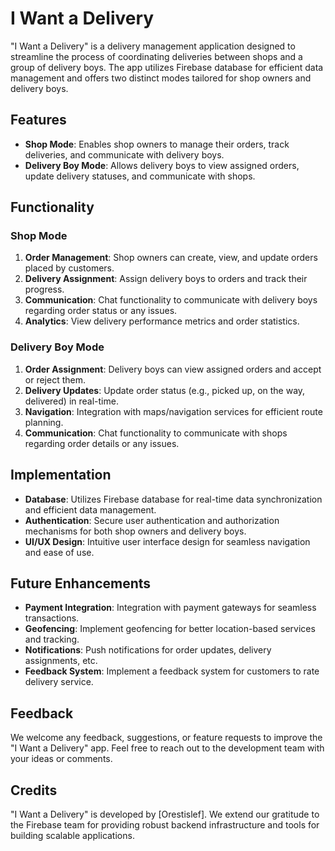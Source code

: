 # I Want a Delivery

"I Want a Delivery" is a delivery management application designed to streamline the process of coordinating deliveries between shops and a group of delivery boys. The app utilizes Firebase database for efficient data management and offers two distinct modes tailored for shop owners and delivery boys.

## Features

- **Shop Mode**: Enables shop owners to manage their orders, track deliveries, and communicate with delivery boys.
- **Delivery Boy Mode**: Allows delivery boys to view assigned orders, update delivery statuses, and communicate with shops.

## Functionality

### Shop Mode

1. **Order Management**: Shop owners can create, view, and update orders placed by customers.
2. **Delivery Assignment**: Assign delivery boys to orders and track their progress.
3. **Communication**: Chat functionality to communicate with delivery boys regarding order status or any issues.
4. **Analytics**: View delivery performance metrics and order statistics.

### Delivery Boy Mode

1. **Order Assignment**: Delivery boys can view assigned orders and accept or reject them.
2. **Delivery Updates**: Update order status (e.g., picked up, on the way, delivered) in real-time.
3. **Navigation**: Integration with maps/navigation services for efficient route planning.
4. **Communication**: Chat functionality to communicate with shops regarding order details or any issues.

## Implementation

- **Database**: Utilizes Firebase database for real-time data synchronization and efficient data management.
- **Authentication**: Secure user authentication and authorization mechanisms for both shop owners and delivery boys.
- **UI/UX Design**: Intuitive user interface design for seamless navigation and ease of use.

## Future Enhancements

- **Payment Integration**: Integration with payment gateways for seamless transactions.
- **Geofencing**: Implement geofencing for better location-based services and tracking.
- **Notifications**: Push notifications for order updates, delivery assignments, etc.
- **Feedback System**: Implement a feedback system for customers to rate delivery service.

## Feedback

We welcome any feedback, suggestions, or feature requests to improve the "I Want a Delivery" app. Feel free to reach out to the development team with your ideas or comments.

## Credits

"I Want a Delivery" is developed by [Orestislef]. We extend our gratitude to the Firebase team for providing robust backend infrastructure and tools for building scalable applications.

